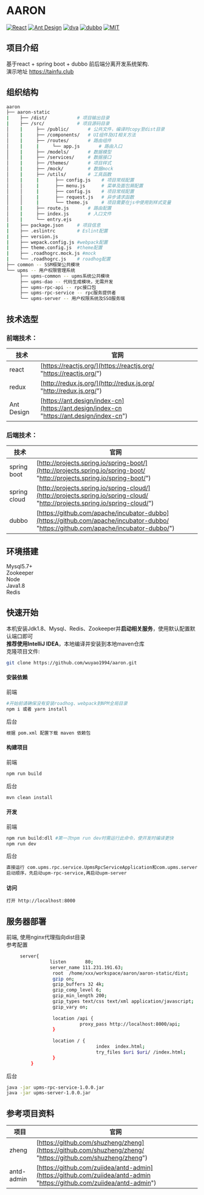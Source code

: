 # AARON
[![React](https://img.shields.io/badge/react-^16.2.0-brightgreen.svg?style=flat-square)](https://github.com/facebook/react)
[![Ant Design](https://img.shields.io/badge/ant--design-^3.0.3-yellowgreen.svg?style=flat-square)](https://github.com/ant-design/ant-design)
[![dva](https://img.shields.io/badge/dva-^2.1.0-orange.svg?style=flat-square)](https://github.com/dvajs/dva)
[![dubbo](https://img.shields.io/badge/dubbo-2.5.10-brightgreen.svg)]()
[![MIT](https://img.shields.io/dub/l/vibe-d.svg?style=flat-square)](http://opensource.org/licenses/MIT)

## 项目介绍
基于react + spring boot + dubbo 前后端分离开发系统架构.  
演示地址 <https://tainfu.club>
## 组织结构 

```bash
aaron
├── aaron-static
|    ├── /dist/           # 项目输出目录
|    ├── /src/            # 项目源码目录
│    |     ├── /public/       # 公共文件，编译时copy至dist目录
│    |     ├── /components/   # UI组件及UI相关方法
│    |     ├── /routes/       # 路由组件
│    |     |     └── app.js       # 路由入口
│    |     ├── /models/       # 数据模型
│    |     ├── /services/     # 数据接口
│    |     ├── /themes/       # 项目样式
│    |     ├── /mock/         # 数据mock
│    |     ├── /utils/        # 工具函数
│    |     |      ├── config.js    # 项目常规配置
│    │     |      ├── menu.js      # 菜单及面包屑配置
│    │     |      ├── config.js    # 项目常规配置
│    │     |      ├── request.js   # 异步请求函数
│    │     |      └── theme.js     # 项目需要在js中使用到样式变量
│    |     ├── route.js       # 路由配置
│    |     ├── index.js       # 入口文件
│    |     └── entry.ejs     
|    ├── package.json     # 项目信息
|    ├── .eslintrc        # Eslint配置
|    ├── version.js
|    ├── wepack.config.js #webpack配置
|    ├── theme.config.js  #theme配置        
|    ├── .roadhogrc.mock.js #mock        
|    └── .roadhogrc.js    # roadhog配置
├── common -- SSM框架公共模块
└── upms -- 用户权限管理系统
     ├── upms-common -- upms系统公共模块
     ├── upms-dao -- 代码生成模块，无需开发
     ├── upms-rpc-api -- rpc接口包
     ├── upms-rpc-service -- rpc服务提供者
     └── upms-server -- 用户权限系统及SSO服务端
```

## 技术选型

### 前端技术：

| 技术 |  官网 |
| ------------- | ----- |
| react | [https://reactjs.org/](https://reactjs.org/ "https://reactjs.org/") | 
| redux | [http://redux.js.org/](http://redux.js.org/ "http://redux.js.org/")
| Ant Design | [https://ant.design/index-cn](https://ant.design/index-cn "https://ant.design/index-cn")|

### 后端技术：
| 技术 | 官网 |
| ------------- | ----- |
| spring boot | [http://projects.spring.io/spring-boot/](http://projects.spring.io/spring-boot/ "http://projects.spring.io/spring-boot/") |
| spring cloud | [http://projects.spring.io/spring-cloud/](http://projects.spring.io/spring-cloud/ "http://projects.spring.io/spring-cloud/") |
| dubbo | [https://github.com/apache/incubator-dubbo](https://github.com/apache/incubator-dubbo/ "https://github.com/apache/incubator-dubbo/") |
## 环境搭建
Mysql5.7+  
Zookeeper  
Node  
Java1.8  
Redis  
## 快速开始
本机安装Jdk1.8、Mysql、Redis、Zookeeper并**启动相关服务**，使用默认配置默认端口即可  
**推荐使用IntelliJ IDEA**，本地编译并安装到本地maven仓库  
克隆项目文件:
```bash
git clone https://github.com/wuyao1994/aaron.git
```

#### 安装依赖  
前端
```bash
#开始前请确保没有安装roadhog、webpack到NPM全局目录
npm i 或者 yarn install
```
后台
```bash
根据 pom.xml 配置下载 maven 依赖包
```
#### 构建项目  
前端
```bash
npm run build
```
后台
```bash
mvn clean install
```
#### 开发  
前端
```bash
npm run build:dll #第一次npm run dev时需运行此命令，使开发时编译更快
npm run dev
```
后台
```bash
直接运行 com.upms.rpc.service.UpmsRpcServiceApplication和com.upms.server.UpmsServerApplication main()方法启动后台服务
启动顺序，先启动upm-rpc-service,再启动upm-server
```
#### 访问
```bash
打开 http://localhost:8000
```
## 服务器部署
前端, 使用nginx代理指向dist目录  
参考配置
```bash
     server{
                listen       80;
                server_name 111.231.191.63;
                 root  /home/xxx/workspace/aaron/aaron-static/dist;
                 gzip on;
                 gzip_buffers 32 4k;
                 gzip_comp_level 6;
                 gzip_min_length 200;
                 gzip_types text/css text/xml application/javascript;
                 gzip_vary on;
 
                 location /api {
                           proxy_pass http://localhost:8000/api;
                 }
  
                 location / {
                                 index  index.html;
                                 try_files $uri $uri/ /index.html;
                 }
         }

```
后台
```bash
java -jar upms-rpc-service-1.0.0.jar
java -jar upms-server-1.0.0.jar
```


## 参考项目资料

| 项目 |  官网 |
| ------------- | ----- |
| zheng | [https://github.com/shuzheng/zheng](https://github.com/shuzheng/zheng/ "https://github.com/shuzheng/zheng") | 
| antd-admin | [https://github.com/zuiidea/antd-admin](https://github.com/zuiidea/antd-admin "https://github.com/zuiidea/antd-admin") |
